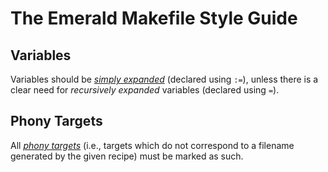 # The Emerald Makefile Style Guide

## Variables

Variables should be [_simply
expanded_](https://www.gnu.org/software/make/manual/html_node/Flavors.html)
(declared using `:=`), unless there is a clear need for _recursively
expanded_ variables (declared using `=`).

## Phony Targets

All [_phony
targets_](https://www.gnu.org/software/make/manual/html_node/Phony-Targets.html)
(i.e., targets which do not correspond to a filename generated by the
given recipe) must be marked as such.
